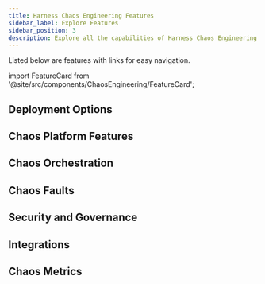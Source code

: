 ```yaml
---
title: Harness Chaos Engineering Features
sidebar_label: Explore Features
sidebar_position: 3
description: Explore all the capabilities of Harness Chaos Engineering
---
```


<div style={{display: 'none'}}>

</div>

Listed below are features with links for easy navigation.

<!-- Custom component -->

import FeatureCard from '@site/src/components/ChaosEngineering/FeatureCard';

## Deployment Options

<FeatureCard title="On-prem Deployment" description="" link="/docs/chaos-engineering/getting-started/smp/" />
<FeatureCard title="SaaS Deployment" description="" link="/docs/category/saas" />

## Chaos Platform Features

<FeatureCard title="Centralized Chaos Control Plane" description="" link="/docs/chaos-engineering/concepts/deployment-architecture#control-plane" />

<FeatureCard title="Centralized Chaos Execution Plane" description="" link="/docs/chaos-engineering/concepts/deployment-architecture#execution-plane" />

<FeatureCard title="Service Discovery" description="" link="service-discovery/" />

<FeatureCard title="Resilience Probes" description="" link="/docs/category/resilience-probes" />

<FeatureCard title="Experiment logs" description="" link="/docs/chaos-engineering/concepts/explore-features/infrastructures/infrastructure#logs" />

<FeatureCard title="Application Maps" description="" link="app-maps/" />

<FeatureCard title="Audit logs" description="" link="/docs/chaos-engineering/concepts/explore-features/infrastructures/infrastructure#logs" />

<FeatureCard title="Custom Image Registry" description="" link="image-registry/" />

## Chaos Orchestration

<FeatureCard title="ChaosHubs" description="" link="chaoshub/" />

<FeatureCard title="GameDays" description="" link="/docs/chaos-engineering/concepts/explore-features/GameDay" />

<FeatureCard title="Auto create chaos experiments" description="" link="/docs/chaos-engineering/getting-started/onboarding/automated-onboarding" />

<FeatureCard title="Schedule Experiments" description="" link="/docs/chaos-engineering/use-harness-ce/experiments/create-experiments#execute-experiment-on-a-schedule" />

<FeatureCard title="Create Experiments" description="" link="/docs/chaos-engineering/use-harness-ce/experiments/create-experiments" />

<FeatureCard title="Run Experiments" description="" link="/docs/chaos-engineering/use-harness-ce/experiments/create-experiments#run-or-schedule-the-experiment" />

<FeatureCard title="Chaos Studio" description="" link="/docs/chaos-engineering/concepts/chaos101#chaos-studio" />

## Chaos Faults

<FeatureCard title="Out-of-the-box Faults" description="" link="/docs/chaos-engineering/use-harness-ce/chaos-faults/" />

<FeatureCard title="Create Custom Faults" description="" link="/docs/chaos-engineering/use-harness-ce/experiments/create-experiments" />

## Security and Governance

<FeatureCard title="Chaos RBACs" description="" link="/docs/chaos-engineering/security/introduction#user-authorization-and-role-based-access-control" />

<FeatureCard title="ChaosGuard" description="" link="chaosguard/" />

## Integrations

<FeatureCard title="Run from CI/CD pipelines" description="" link="/docs/chaos-engineering/integrations/hce-and-cd/experiment-as-cd-pipeline" />

<FeatureCard title="Monitoring Platforms" description="" link="/docs/chaos-engineering/integrations/use-chaos-with-srm" />

<FeatureCard title="JIRA" description="" link="" />

<FeatureCard title="Slack" description="" link="" />


## Chaos Metrics

<FeatureCard title="Resilience Score" description="" link="/docs/chaos-engineering/concepts/explore-features/resilience-probes/#resilience-score" />

<FeatureCard title="Resilience Coverage" description="" link="/docs/chaos-engineering/concepts/explore-features/app-maps" />

<FeatureCard title="Prometheus Chaos Metrics" description="" link="" />

<FeatureCard title="Resilience Insights" description="" link="" />

<FeatureCard title="Out-of-the-box Chaos Dashboards" description="" link="/docs/chaos-engineering/concepts/explore-features/dashboard" />

<FeatureCard title="Creating Custom Dashboards" description="" link="/docs/chaos-engineering/use-harness-ce/dashboards/create-new" />

<FeatureCard title="Reporting" description="" link="" />